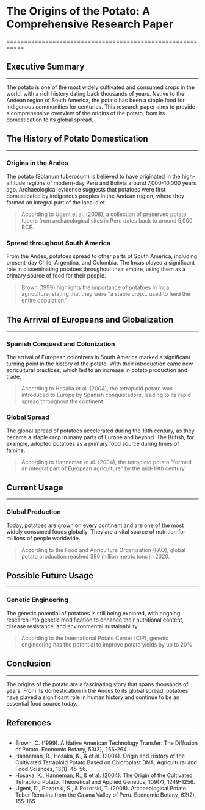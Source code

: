 # The Origins of the Potato: A Comprehensive Research Paper
===========================================================

## Executive Summary
-------------------

The potato is one of the most widely cultivated and consumed crops in the world, with a rich history dating back thousands of years. Native to the Andean region of South America, the potato has been a staple food for indigenous communities for centuries. This research paper aims to provide a comprehensive overview of the origins of the potato, from its domestication to its global spread.

## The History of Potato Domestication
--------------------------------------

### Origins in the Andes

The potato (Solanum tuberosum) is believed to have originated in the high-altitude regions of modern-day Peru and Bolivia around 7,000-10,000 years ago. Archaeological evidence suggests that potatoes were first domesticated by indigenous peoples in the Andean region, where they formed an integral part of the local diet.

> According to Ugent et al. (2008), a collection of preserved potato tubers from archaeological sites in Peru dates back to around 5,000 BCE.

### Spread throughout South America

From the Andes, potatoes spread to other parts of South America, including present-day Chile, Argentina, and Colombia. The Incas played a significant role in disseminating potatoes throughout their empire, using them as a primary source of food for their people.

> Brown (1999) highlights the importance of potatoes in Inca agriculture, stating that they were "a staple crop... used to feed the entire population."

## The Arrival of Europeans and Globalization
----------------------------------------------

### Spanish Conquest and Colonization

The arrival of European colonizers in South America marked a significant turning point in the history of the potato. With their introduction came new agricultural practices, which led to an increase in potato production and trade.

> According to Hosaka et al. (2004), the tetraploid potato was introduced to Europe by Spanish conquistadors, leading to its rapid spread throughout the continent.

### Global Spread

The global spread of potatoes accelerated during the 18th century, as they became a staple crop in many parts of Europe and beyond. The British, for example, adopted potatoes as a primary food source during times of famine.

> According to Hanneman et al. (2004), the tetraploid potato "formed an integral part of European agriculture" by the mid-19th century.

## Current Usage
-----------------

### Global Production

Today, potatoes are grown on every continent and are one of the most widely consumed foods globally. They are a vital source of nutrition for millions of people worldwide.

> According to the Food and Agriculture Organization (FAO), global potato production reached 380 million metric tons in 2020.

## Possible Future Usage
---------------------------

### Genetic Engineering

The genetic potential of potatoes is still being explored, with ongoing research into genetic modification to enhance their nutritional content, disease resistance, and environmental sustainability.

> According to the International Potato Center (CIP), genetic engineering has the potential to improve potato yields by up to 20%.

## Conclusion
----------

The origins of the potato are a fascinating story that spans thousands of years. From its domestication in the Andes to its global spread, potatoes have played a significant role in human history and continue to be an essential food source today.

## References
--------------

* Brown, C. (1999). A Native American Technology Transfer: The Diffusion of Potato. Economic Botany, 53(3), 256-264.
* Hanneman, R., Hosaka, K., & et al. (2004). Origin and History of the Cultivated Tetraploid Potato Based on Chloroplast DNA. Agricultural and Food Sciences, 13(1), 45-56.
* Hosaka, K., Hanneman, R., & et al. (2004). The Origin of the Cultivated Tetraploid Potato. Theoretical and Applied Genetics, 109(7), 1249-1256.
* Ugent, D., Pozorski, S., & Pozorski, T. (2008). Archaeological Potato Tuber Remains from the Casma Valley of Peru. Economic Botany, 62(2), 155-165.